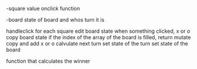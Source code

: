 -square
value
onclick function

-board
state of board and whos turn it is

handleclick for each square
edit board state when something clicked, x or o
copy board state
if the index of the array of the board is filled, return
mutate copy and add x or o
calvulate next turn
set state of the turn
set state of the board


function that calculates the winner